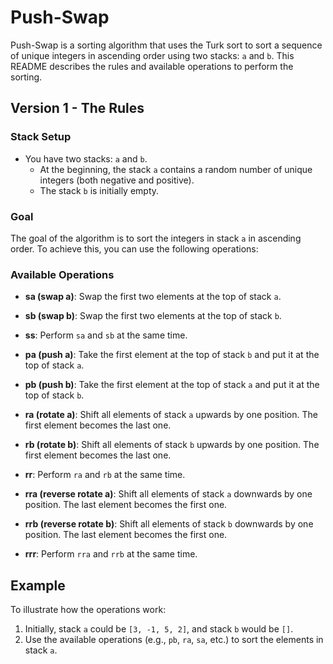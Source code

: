 # Push-Swap

Push-Swap is a sorting algorithm that uses the Turk sort to sort a sequence of unique integers in ascending order using two stacks: `a` and `b`. This README describes the rules and available operations to perform the sorting.

## Version 1 - The Rules

### Stack Setup
- You have two stacks: `a` and `b`.
  - At the beginning, the stack `a` contains a random number of unique integers (both negative and positive).
  - The stack `b` is initially empty.

### Goal
The goal of the algorithm is to sort the integers in stack `a` in ascending order. To achieve this, you can use the following operations:

### Available Operations
- **sa (swap a)**: Swap the first two elements at the top of stack `a`.

- **sb (swap b)**: Swap the first two elements at the top of stack `b`.

- **ss**: Perform `sa` and `sb` at the same time.

- **pa (push a)**: Take the first element at the top of stack `b` and put it at the top of stack `a`.

- **pb (push b)**: Take the first element at the top of stack `a` and put it at the top of stack `b`.

- **ra (rotate a)**: Shift all elements of stack `a` upwards by one position. The first element becomes the last one.

- **rb (rotate b)**: Shift all elements of stack `b` upwards by one position. The first element becomes the last one.

- **rr**: Perform `ra` and `rb` at the same time.

- **rra (reverse rotate a)**: Shift all elements of stack `a` downwards by one position. The last element becomes the first one.

- **rrb (reverse rotate b)**: Shift all elements of stack `b` downwards by one position. The last element becomes the first one.

- **rrr**: Perform `rra` and `rrb` at the same time.


## Example

To illustrate how the operations work:
1. Initially, stack `a` could be `[3, -1, 5, 2]`, and stack `b` would be `[]`.
2. Use the available operations (e.g., `pb`, `ra`, `sa`, etc.) to sort the elements in stack `a`.

